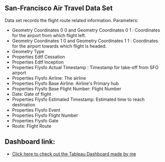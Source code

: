 ## San-Francisco Air Travel Data Set
Data set records the flight route related information. Parameters:
- Geometry Coordinates 0 0 and Geometry Coordinates 0 1 : Coordinates for the airport from which flight left.
- Geometry Coordinates 1 0 and Geometry Coordinates 1 1 : Coordinates for the airport towards which flight is headed.
- Geometry Type
- Properties Edtf Cessation
- Properties Edtf Inception
- Properties Flysfo Actual Timestamp : Timestamp for take-off from SFO airport
- Properties Flysfo Airline: The airline
- Properties Flysfo Base Airline: Airline's Primary hub
- Properties Flysfo Base Flight Number: Flight Number
- Date: Date of flight
- Properties Flysfo Estimated Timestamp: Estimated time to reach destination
- Properties Flysfo Event
- Properties Flysfo Flight Number
- Properties Flysfo Gate
- Route: Flight Route 

## Dashboard link:
- [Click here to check out the Tableau Dashboard made by me](https://public.tableau.com/views/AirTravelSFO/AirTravelSFO?:language=en-US&:display_count=n&:origin=viz_share_link)
